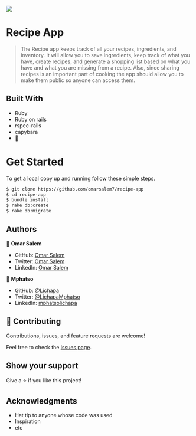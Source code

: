 ![](https://img.shields.io/badge/Recipe-App-blueviolet)

# Recipe App

> The Recipe app keeps track of all your recipes, ingredients, and inventory. It will allow you to save ingredients, keep track of what you have, create recipes, and generate a shopping list based on what you have and what you are missing from a recipe. Also, since sharing recipes is an important part of cooking the app should allow you to make them public so anyone can access them.

## Built With
- Ruby
- Ruby on rails
- rspec-rails
- capybara
- 💓

# Get Started
To get a local copy up and running follow these simple steps.

```bash
$ git clone https://github.com/omarsalem7/recipe-app
$ cd recipe-app
$ bundle install 
$ rake db:create 
$ rake db:migrate 
```

## Authors

👤 **Omar Salem**

- GitHub: [Omar Salem](https://github.com/omarsalem7)
- Twitter: [Omar Salem](https://twitter.com/Omar80491499)
- LinkedIn: [Omar Salem](https://www.linkedin.com/in/omar-salem-a6945b177/)

👤 **Mphatso**

- GitHub: [@Lichapa](https://github.com/Lichapa) 
- Twitter: [@LichapaMphatso](https://twitter.com/LichapaMphatso) 
- LinkedIn: [mphatsolichapa](https://www.linkedin.com/in/mphatsolichapa) 


## 🤝 Contributing

Contributions, issues, and feature requests are welcome!

Feel free to check the [issues page](../../issues/).

## Show your support

Give a ⭐️ if you like this project!

## Acknowledgments

- Hat tip to anyone whose code was used
- Inspiration
- etc
